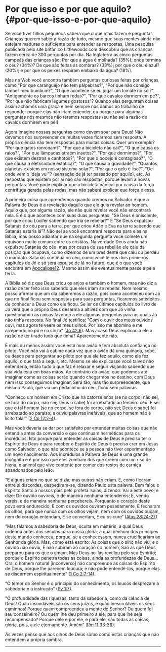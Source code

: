 # Por que isso e por que aquilo? {#por-que-isso-e-por-que-aquilo}

Se você tiver filhos pequenos saberá que o que mais fazem é perguntar. Crianças querem saber a razão de tudo, mesmo que suas mentes ainda não estejam maduras o suficiente para entender as respostas. Uma pesquisa publicada pelo site britânico Littlewoods.com descobriu que as crianças fazem cerca de 300 perguntas por dia. Na Inglaterra as cinco perguntas campeãs das crianças são: Por que a água é molhada? (35%); onde termina o céu? (34%)? De que são feitas as sombras? (33%); por que o céu é azul? (20%); e por que os peixes respiram embaixo da água? (18%).

Mas na Web você encontra também perguntas curiosas feitas por crianças, como &quot;Por que caranguejo não tem pálpebras?&quot;, &quot;Por que não consigo lamber meu bumbum?&quot;, &quot;O que acontece se eu jogar um tomate no sol?&quot;, &quot;Antigamente os barcos tinham rodas?&quot;, &quot;Por que cavalos dormem em pé?&quot;, &quot;Por que não fabricam legumes gostosos”? Quando elas perguntam coisas assim achamos uma graça e nem sempre nos damos ao trabalho de responder porque elas não iriam entender, ou porque para algumas perguntas nós mesmos não teremos respostas (eu não sei a razão de cavalos dormirem em pé!).

Agora imagine nossas perguntas como devem soar para Deus! Não devemos nos surpreender de muitas vezes ficarmos sem resposta. A própria ciência não tem respostas para muitas coisas. Quer um exemplo? &quot;Por que gatos ronronam?&quot;, &quot;Por que a bicicleta não cai?&quot;, &quot;O que causa os raios?&quot;, &quot;Por que lâmpadas atraem insetos?&quot;, &quot;Por que dormimos?&quot;, &quot;Por que existem destros e canhotos?&quot;, &quot;Por que o bocejo é contagioso?&quot;, &quot;O que causa a eletricidade estática?&quot;, &quot;O que causa a gravidade?&quot;, &quot;Quantos planetas existem em nosso sistema solar?&quot;, &quot;Por que o gelo é liso?&quot;, &quot;De onde vem o &#039;deja vu&#039;&quot;? (sensação de já ter passado por aquilo), etc. As respostas que existem por aí não são respostas, porque levam a novas perguntas. Você pode explicar que a bicicleta não cai por causa da força centrífuga gerada pelas rodas, mas não saberá explicar que força é essa.

A primeira coisa que aprendemos quando cremos no Salvador é que a Palavra de Deus é a revelação daquilo que ele quis revelar ao homem. Aquilo que, por alguma razão, ele não quis revelar você não encontrará nela. E é o que acontece com suas duas perguntas: &quot;Se Deus é onisciente, por que criou Lúcifer sabendo que iria se rebelar?&quot; E &quot;Se Deus expulsou Satanás do céu para a terra, por que criou Adão e Eva na terra sabendo que Satanás estaria lá”? Não sei se você encontrará resposta para elas na Bíblia, mas posso adiantar que na segunda pergunta você comete um equívoco muito comum entre os cristãos. Na verdade Deus ainda não expulsou Satanás do céu, mas por causa de sua rebelião ele caiu da posição que ocupava, como dizemos de um presidente que caiu ou perdeu o mandato. Satanás continua no céu, como você lê nos dois primeiros capítulos de Jó e só será expulso de lá no futuro, que é o que você encontra em [Apocalipse12](http://bibliaonline.com.br/acf/ap/12). Mesmo assim ele eventualmente passeia pela terra.

A Bíblia só diz que Deus criou os anjos e também o homem, mas não diz a razão de ter feito isso sabendo que eles iriam se rebelar. Nem mesmo posso afirmar que um dia saberemos a razão, pois como aconteceu com Jó que no final ficou sem respostas para suas perguntas, ficaremos satisfeitos de conhecer a Deus como ele ficou. Se ler os últimos capítulos do livro de Jó verá que o próprio Deus desarma a altivez com que Jó vinha questionando as coisas fazendo a ele algumas perguntas para as quais Jó não tinha resposta. No final Jó testifica: &quot;Com o ouvir dos meus ouvidos ouvi, mas agora te veem os meus olhos. Por isso me abomino e me arrependo no pó e na cinza” ([Jó 42:6](http://bibliaonline.com.br/acf/jó/42/6)). Mas acaso Deus explicou a ele a razão de ter tirado tudo que tinha? Aparentemente não.

É mais ou menos assim: você está num avião e tem absoluta confiança no piloto. Você não vai à cabine cada vez que o avião dá uma guinada, sobe, ou desce para perguntar ao piloto por que ele fez aquilo, como ele fez aquilo, o que fará a seguir, etc. Mesmo se ele explicasse você talvez não entenderia, então tudo o que faz é relaxar e seguir viajando sabendo que sua vida está em boas mãos. Ao contrário do avião, que podemos até imaginar como as coisas serão quando chegarmos no destino, com Deus nem isso conseguimos imaginar. Será tão, mas tão surpreendente, que mesmo Paulo, que viu um pedacinho do céu, ficou sem palavras.

&quot;Conheço um homem em Cristo que há catorze anos (se no corpo, não sei, se fora do corpo, não sei; Deus o sabe) foi arrebatado ao terceiro céu. E sei que o tal homem (se no corpo, se fora do corpo, não sei; Deus o sabe) foi arrebatado ao paraíso; e ouviu palavras inefáveis, que ao homem não é lícito falar” ([2 Co 12:2-4](http://bibliaonline.com.br/acf/2co/12/2-4)).

Mas você deveria se dar por satisfeito por entender muitas coisas que não entendia antes da conversão e que continuam herméticas para os incrédulos. Isto porque para entender as coisas de Deus é preciso ter o Espírito de Deus e para receber o Espírito de Deus é preciso crer em Jesus como Salvador, o que não acontece se a pessoa não tiver experimentado um novo nascimento. Aos incrédulos a Palavra de Deus é uma grande incógnita e é por isso que eles zombam dos que creem com um riso de hiena, o animal que vive contente por comer dos restos de carniça abandonados pelo leão.

&quot;E alguns criam no que se dizia; mas outros não criam. E, como ficaram entre si discordes, despediram-se, dizendo Paulo esta palavra: Bem falou o Espírito Santo a nossos pais pelo profeta Isaías, dizendo: Vai a este povo, e dize: De ouvido ouvireis, e de maneira nenhuma entendereis; E, vendo vereis, e de maneira nenhuma percebereis. Porquanto o coração deste povo está endurecido, E com os ouvidos ouviram pesadamente, E fecharam os olhos, para que nunca com os olhos vejam, nem com os ouvidos ouçam, nem do coração entendam, E se convertam, E eu os cure” ([Atos 28:24-27](http://bibliaonline.com.br/acf/atos/28/24-27)).

&quot;Mas falamos a sabedoria de Deus, oculta em mistério, a qual Deus ordenou antes dos séculos para nossa glória; a qual nenhum dos príncipes deste mundo conheceu; porque, se a conhecessem, nunca crucificariam ao Senhor da glória. Mas, como está escrito: As coisas que o olho não viu, e o ouvido não ouviu, E não subiram ao coração do homem, São as que Deus preparou para os que o amam. Mas Deus no-las revelou pelo seu Espírito; porque o Espírito penetra todas as coisas, ainda as profundezas de Deus... Ora, o homem natural [inconverso] não compreende as coisas do Espírito de Deus, porque lhe parecem loucura; e não pode entendê-las, porque elas se discernem espiritualmente” ([1 Co 2:7-14](http://bibliaonline.com.br/acf/1co/2/7-14)).

&quot;O temor do Senhor é o princípio do conhecimento; os loucos desprezam a sabedoria e a instrução” ([Pv 1:7](http://bibliaonline.com.br/acf/pv/1/7)).

&quot;Ó profundidade das riquezas, tanto da sabedoria, como da ciência de Deus! Quão insondáveis são os seus juízos, e quão inescrutáveis os seus caminhos! Porque quem compreendeu a mente do Senhor? Ou quem foi seu conselheiro? Ou quem lhe deu primeiro a ele, para que lhe seja recompensado? Porque dele e por ele, e para ele, são todas as coisas; glória, pois, a ele eternamente. Amém” ([Rm 11:33-36](http://bibliaonline.com.br/acf/rm/11/33-36)).

Às vezes penso que aos olhos de Deus somo como estas crianças que não entendem a própria sombra.

*****